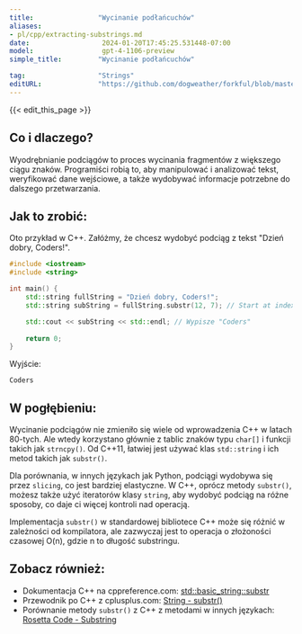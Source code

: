 ```yaml
---
title:                "Wycinanie podłańcuchów"
aliases:
- pl/cpp/extracting-substrings.md
date:                  2024-01-20T17:45:25.531448-07:00
model:                 gpt-4-1106-preview
simple_title:         "Wycinanie podłańcuchów"

tag:                  "Strings"
editURL:              "https://github.com/dogweather/forkful/blob/master/content/pl/cpp/extracting-substrings.md"
---
```


{{< edit_this_page >}}

## Co i dlaczego?

Wyodrębnianie podciągów to proces wycinania fragmentów z większego ciągu znaków. Programiści robią to, aby manipulować i analizować tekst, weryfikować dane wejściowe, a także wydobywać informacje potrzebne do dalszego przetwarzania.

## Jak to zrobić:

Oto przykład w C++. Załóżmy, że chcesz wydobyć podciąg z tekst "Dzień dobry, Coders!".

```C++
#include <iostream>
#include <string>

int main() {
    std::string fullString = "Dzień dobry, Coders!";
    std::string subString = fullString.substr(12, 7); // Start at index 12, length 7

    std::cout << subString << std::endl; // Wypisze "Coders"
    
    return 0;
}
```
Wyjście:
```
Coders
```

## W pogłębieniu:

Wycinanie podciągów nie zmieniło się wiele od wprowadzenia C++ w latach 80-tych. Ale wtedy korzystano głównie z tablic znaków typu `char[]` i funkcji takich jak `strncpy()`. Od C++11, łatwiej jest używać klas `std::string` i ich metod takich jak `substr()`. 

Dla porównania, w innych językach jak Python, podciągi wydobywa się przez `slicing`, co jest bardziej elastyczne. W C++, oprócz metody `substr()`, możesz także użyć iteratorów klasy `string`, aby wydobyć podciąg na różne sposoby, co daje ci więcej kontroli nad operacją.

Implementacja `substr()` w standardowej bibliotece C++ może się różnić w zależności od kompilatora, ale zazwyczaj jest to operacja o złożoności czasowej O(n), gdzie n to długość substringu.

## Zobacz również:

- Dokumentacja C++ na cppreference.com: [std::basic_string::substr](https://en.cppreference.com/w/cpp/string/basic_string/substr)
- Przewodnik po C++ z cplusplus.com: [String - substr()](http://www.cplusplus.com/reference/string/string/substr/)
- Porównanie metody `substr()` z C++ z metodami w innych językach: [Rosetta Code - Substring](https://rosettacode.org/wiki/Substring)

